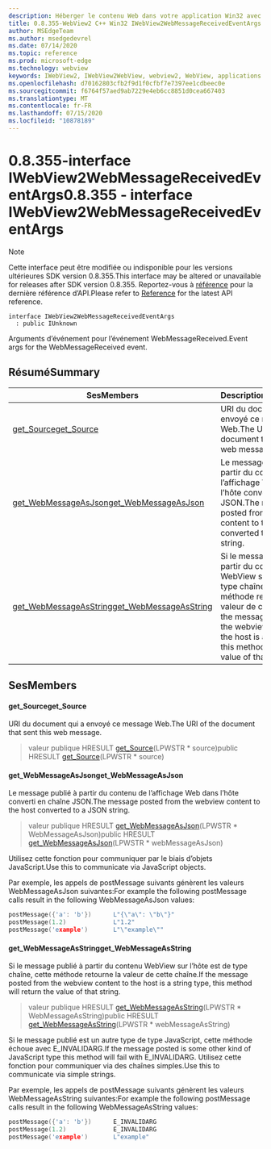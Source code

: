 ```yaml
---
description: Héberger le contenu Web dans votre application Win32 avec le contrôle Microsoft Edge WebView2
title: 0.8.355-WebView2 C++ Win32 IWebView2WebMessageReceivedEventArgs
author: MSEdgeTeam
ms.author: msedgedevrel
ms.date: 07/14/2020
ms.topic: reference
ms.prod: microsoft-edge
ms.technology: webview
keywords: IWebView2, IWebView2WebView, webview2, WebView, applications Win32, Win32, Edge
ms.openlocfilehash: d70162803cfb2f9d1f0cfbf7e7397ee1cdbeec0e
ms.sourcegitcommit: f6764f57aed9ab7229e4eb6cc8851d0cea667403
ms.translationtype: MT
ms.contentlocale: fr-FR
ms.lasthandoff: 07/15/2020
ms.locfileid: "10878189"
---
```

# <span data-ttu-id="350d3-104">0.8.355-interface IWebView2WebMessageReceivedEventArgs</span><span class="sxs-lookup"><span data-stu-id="350d3-104">0.8.355 - interface IWebView2WebMessageReceivedEventArgs</span></span> 

> [!NOTE]
> <span data-ttu-id="350d3-105">Cette interface peut être modifiée ou indisponible pour les versions ultérieures SDK version 0.8.355.</span><span class="sxs-lookup"><span data-stu-id="350d3-105">This interface may be altered or unavailable for releases after SDK version 0.8.355.</span></span> <span data-ttu-id="350d3-106">Reportez-vous à [référence](../../../webview2-api-reference.md) pour la dernière référence d’API.</span><span class="sxs-lookup"><span data-stu-id="350d3-106">Please refer to [Reference](../../../webview2-api-reference.md) for the latest API reference.</span></span>

```
interface IWebView2WebMessageReceivedEventArgs
  : public IUnknown
```

<span data-ttu-id="350d3-107">Arguments d’événement pour l’événement WebMessageReceived.</span><span class="sxs-lookup"><span data-stu-id="350d3-107">Event args for the WebMessageReceived event.</span></span>

## <span data-ttu-id="350d3-108">Résumé</span><span class="sxs-lookup"><span data-stu-id="350d3-108">Summary</span></span>

 <span data-ttu-id="350d3-109">Ses</span><span class="sxs-lookup"><span data-stu-id="350d3-109">Members</span></span>                        | <span data-ttu-id="350d3-110">Descriptions</span><span class="sxs-lookup"><span data-stu-id="350d3-110">Descriptions</span></span>
--------------------------------|---------------------------------------------
[<span data-ttu-id="350d3-111">get_Source</span><span class="sxs-lookup"><span data-stu-id="350d3-111">get_Source</span></span>](#get_source) | <span data-ttu-id="350d3-112">URI du document qui a envoyé ce message Web.</span><span class="sxs-lookup"><span data-stu-id="350d3-112">The URI of the document that sent this web message.</span></span>
[<span data-ttu-id="350d3-113">get_WebMessageAsJson</span><span class="sxs-lookup"><span data-stu-id="350d3-113">get_WebMessageAsJson</span></span>](#get_webmessageasjson) | <span data-ttu-id="350d3-114">Le message publié à partir du contenu de l’affichage Web dans l’hôte converti en chaîne JSON.</span><span class="sxs-lookup"><span data-stu-id="350d3-114">The message posted from the webview content to the host converted to a JSON string.</span></span>
[<span data-ttu-id="350d3-115">get_WebMessageAsString</span><span class="sxs-lookup"><span data-stu-id="350d3-115">get_WebMessageAsString</span></span>](#get_webmessageasstring) | <span data-ttu-id="350d3-116">Si le message publié à partir du contenu WebView sur l’hôte est de type chaîne, cette méthode retourne la valeur de cette chaîne.</span><span class="sxs-lookup"><span data-stu-id="350d3-116">If the message posted from the webview content to the host is a string type, this method will return the value of that string.</span></span>

## <span data-ttu-id="350d3-117">Ses</span><span class="sxs-lookup"><span data-stu-id="350d3-117">Members</span></span>

#### <span data-ttu-id="350d3-118">get_Source</span><span class="sxs-lookup"><span data-stu-id="350d3-118">get_Source</span></span> 

<span data-ttu-id="350d3-119">URI du document qui a envoyé ce message Web.</span><span class="sxs-lookup"><span data-stu-id="350d3-119">The URI of the document that sent this web message.</span></span>

> <span data-ttu-id="350d3-120">valeur publique HRESULT [get_Source](#get_source)(LPWSTR \* source)</span><span class="sxs-lookup"><span data-stu-id="350d3-120">public HRESULT [get_Source](#get_source)(LPWSTR \* source)</span></span>

#### <span data-ttu-id="350d3-121">get_WebMessageAsJson</span><span class="sxs-lookup"><span data-stu-id="350d3-121">get_WebMessageAsJson</span></span> 

<span data-ttu-id="350d3-122">Le message publié à partir du contenu de l’affichage Web dans l’hôte converti en chaîne JSON.</span><span class="sxs-lookup"><span data-stu-id="350d3-122">The message posted from the webview content to the host converted to a JSON string.</span></span>

> <span data-ttu-id="350d3-123">valeur publique HRESULT [get_WebMessageAsJson](#get_webmessageasjson)(LPWSTR \* WebMessageAsJson)</span><span class="sxs-lookup"><span data-stu-id="350d3-123">public HRESULT [get_WebMessageAsJson](#get_webmessageasjson)(LPWSTR \* webMessageAsJson)</span></span>

<span data-ttu-id="350d3-124">Utilisez cette fonction pour communiquer par le biais d’objets JavaScript.</span><span class="sxs-lookup"><span data-stu-id="350d3-124">Use this to communicate via JavaScript objects.</span></span>

<span data-ttu-id="350d3-125">Par exemple, les appels de postMessage suivants génèrent les valeurs WebMessageAsJson suivantes:</span><span class="sxs-lookup"><span data-stu-id="350d3-125">For example the following postMessage calls result in the following WebMessageAsJson values:</span></span>

```cpp
postMessage({'a': 'b'})      L"{\"a\": \"b\"}"
postMessage(1.2)             L"1.2"
postMessage('example')       L"\"example\""
```

#### <span data-ttu-id="350d3-126">get_WebMessageAsString</span><span class="sxs-lookup"><span data-stu-id="350d3-126">get_WebMessageAsString</span></span> 

<span data-ttu-id="350d3-127">Si le message publié à partir du contenu WebView sur l’hôte est de type chaîne, cette méthode retourne la valeur de cette chaîne.</span><span class="sxs-lookup"><span data-stu-id="350d3-127">If the message posted from the webview content to the host is a string type, this method will return the value of that string.</span></span>

> <span data-ttu-id="350d3-128">valeur publique HRESULT [get_WebMessageAsString](#get_webmessageasstring)(LPWSTR \* WebMessageAsString)</span><span class="sxs-lookup"><span data-stu-id="350d3-128">public HRESULT [get_WebMessageAsString](#get_webmessageasstring)(LPWSTR \* webMessageAsString)</span></span>

<span data-ttu-id="350d3-129">Si le message publié est un autre type de type JavaScript, cette méthode échoue avec E_INVALIDARG.</span><span class="sxs-lookup"><span data-stu-id="350d3-129">If the message posted is some other kind of JavaScript type this method will fail with E_INVALIDARG.</span></span> <span data-ttu-id="350d3-130">Utilisez cette fonction pour communiquer via des chaînes simples.</span><span class="sxs-lookup"><span data-stu-id="350d3-130">Use this to communicate via simple strings.</span></span>

<span data-ttu-id="350d3-131">Par exemple, les appels de postMessage suivants génèrent les valeurs WebMessageAsString suivantes:</span><span class="sxs-lookup"><span data-stu-id="350d3-131">For example the following postMessage calls result in the following WebMessageAsString values:</span></span>

```cpp
postMessage({'a': 'b'})      E_INVALIDARG
postMessage(1.2)             E_INVALIDARG
postMessage('example')       L"example"
```

